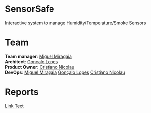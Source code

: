 # SensorSafe

Interactive system to manage Humidity/Temperature/Smoke Sensors 

# Team

**Team manager**: [Miguel Miragaia](https://github.com/Miragaia)  
**Architect**: [Gonçalo Lopes](https://github.com/MoreiraLopes)  
**Product Owner**:  [Cristiano Nicolau](https://github.com/cristiano-nicolau)  
**DevOps**:  [Miguel Miragaia](https://github.com/Miragaia) [Gonçalo Lopes](https://github.com/MoreiraLopes) [Cristiano Nicolau](https://github.com/cristiano-nicolau)  

# Reports

[Link Text](reports/IES_Project_Specification_Report.pdf)
